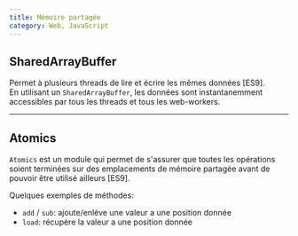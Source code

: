 ```yaml
---
title: Mémoire partagée
category: Web, JavaScript
---
```


## SharedArrayBuffer

Permet à plusieurs threads de lire et écrire les mêmes données [ES9].  
En utilisant un `SharedArrayBuffer`, les données sont instantanemment accessibles par tous les threads et tous les web-workers.

---

## Atomics

`Atomics` est un module qui permet de s'assurer que toutes les opérations soient terminées sur des emplacements de mémoire partagée avant de pouvoir être utilisé ailleurs [ES9].

Quelques exemples de méthodes:

* `add` / `sub`: ajoute/enlève une valeur a une position donnée
* `load`: récupère la valeur a une position donnée